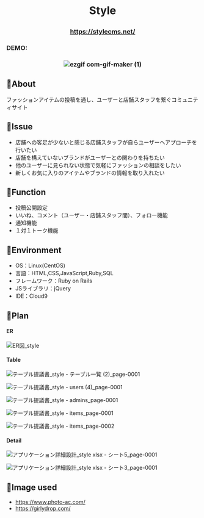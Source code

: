 # <p align="center">Style</p>
### <p align="center">https://stylecms.net/</p>
### DEMO:
### <p align="center">![ezgif com-gif-maker (1)](https://user-images.githubusercontent.com/100408560/195263776-1c7f7a87-c744-4b4e-a38a-3ec0c6501018.gif)</p>

## :bear:About
ファッションアイテムの投稿を通し、ユーザーと店舗スタッフを繋ぐコミュニティサイト

## :rabbit:Issue
- 店舗への客足が少ないと感じる店舗スタッフが自らユーザーへアプローチを行いたい
- 店舗を構えていないブランドがユーザーとの関わりを持ちたい
- 他のユーザーに見られない状態で気軽にファッションの相談をしたい
- 新しくお気に入りのアイテムやブランドの情報を取り入れたい

## :pig:Function
- 投稿公開設定
- いいね、コメント（ユーザー・店舗スタッフ間）、フォロー機能
- 通知機能
- １対１トーク機能

## :dog:Environment
- OS：Linux(CentOS)
- 言語：HTML,CSS,JavaScript,Ruby,SQL
- フレームワーク：Ruby on Rails
- JSライブラリ：jQuery
- IDE：Cloud9


## :panda_face:Plan

#### ER
![ER図_style](https://user-images.githubusercontent.com/100408560/195279301-508f0df0-a688-4b52-9f96-5561eb0ab012.jpg)

#### Table
![テーブル提議書_style - テーブル一覧 (2)_page-0001](https://user-images.githubusercontent.com/100408560/196210263-69e49265-0617-429a-a973-2d45aad84f14.jpg)

![テーブル提議書_style - users (4)_page-0001](https://user-images.githubusercontent.com/100408560/196217054-906ea77d-44ca-423f-bf3a-bcb46bc3468f.jpg)

![テーブル提議書_style - admins_page-0001](https://user-images.githubusercontent.com/100408560/196165502-f66d9e77-eb9e-4d21-9273-64cd4192034e.jpg)

![テーブル提議書_style - items_page-0001](https://user-images.githubusercontent.com/100408560/196165984-2a6c5b95-a24e-40fa-9316-ed30a56c4990.jpg)

![テーブル提議書_style - items_page-0002](https://user-images.githubusercontent.com/100408560/196166110-e9bfb454-ecbf-4c54-b10c-c7cd78e2ec83.jpg)

#### Detail
![アプリケーション詳細設計_style xlsx - シート5_page-0001](https://user-images.githubusercontent.com/100408560/196207537-2bd419ea-062b-4fca-8941-891557cad9ae.jpg)

![アプリケーション詳細設計_style xlsx - シート3_page-0001](https://user-images.githubusercontent.com/100408560/196207798-4d1384ab-21d8-4d8e-b383-3008fc1d46f6.jpg)

## :baby_chick:Image used
- https://www.photo-ac.com/
- https://girlydrop.com/
